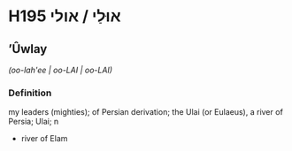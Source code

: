 # H195 אוּלַי / אולי

## ʼÛwlay

_(oo-lah'ee | oo-LAI | oo-LAI)_

### Definition

my leaders (mighties); of Persian derivation; the Ulai (or Eulaeus), a river of Persia; Ulai; n

- river of Elam

